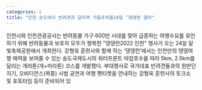 ```yaml
---
categories: i
title: "인천 송도에서 반려견과 달리며 가을추억을24일 ‘댕댕런 열려"
---
```

인천시와 인천관광공사는 반려동물 가구 600만 시대를 맞아 급증하는 여행수요를 유인하기 위해 반려동물과 보호자 모두가 행복한 "댕댕런2022 인천" 행사가 오는 24일 달빛축제공원에서 개최한다. 강형욱 훈련사와 함께 하는 ‘댕댕런’에서는 인천만의 댕댕여행 매력을 보여줄 수 있는 송도국제도시의 워터프론트 아암호수를 따라 5km, 2.5km를 달리는 개라톤(개+마라톤) 코스를 개발했다. 부대행사로 국가대표 반려견들과의 원반던지기, 오비디언스(복종) 시범 공연과 여행 펫티켓을 안내하는 강형욱 훈련사의 토크쇼 및 포토타임 등이 준비되어 있